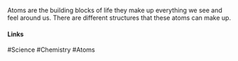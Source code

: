 Atoms are the building blocks of life they make up everything we see and feel around us. There are different structures that these atoms can make up.

#### Links
#Science #Chemistry #Atoms